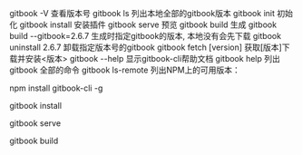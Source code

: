 gitbook -V 查看版本号
gitbook ls 列出本地全部的gitbook版本
gitbook init 初始化
gitbook install 安装插件
gitbook serve 预览
gitbook build 生成
gitbook build --gitbook=2.6.7 生成时指定gitbook的版本, 本地没有会先下载
gitbook uninstall 2.6.7 卸载指定版本号的gitbook
gitbook fetch [version] 获取[版本]下载并安装<版本>
gitbook --help 显示gitbook-cli帮助文档
gitbook help 列出 gitbook 全部的命令
gitbook ls-remote 列出NPM上的可用版本：

 npm install gitbook-cli -g

gitbook install

gitbook serve 

gitbook build